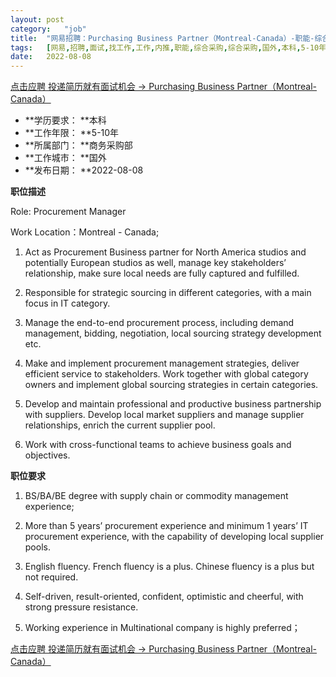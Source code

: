 ```yaml
---
layout:	post
category:	"job"
title:	"网易招聘：Purchasing Business Partner（Montreal-Canada）-职能-综合采购-综合采购-国外本科5-10年"
tags:	[网易,招聘,面试,找工作,工作,内推,职能,综合采购,综合采购,国外,本科,5-10年]
date:	2022-08-08
---
```


[点击应聘 投递简历就有面试机会 ->  Purchasing Business Partner（Montreal-Canada）](http://mobile.bole.netease.com/bole/boleDetail?id=38453&employeeId=346f03c3cda5f04c&key=all)



- **学历要求： **本科
- **工作年限： **5-10年
- **所属部门： **商务采购部
- **工作城市： **国外
- **发布日期： **2022-08-08



**职位描述**

Role: Procurement Manager

Work Location：Montreal - Canada;



1.	Act as Procurement Business partner for North America studios and potentially European studios as well, manage key stakeholders’ relationship, make sure local needs are fully captured and fulfilled.

2.	Responsible for strategic sourcing in different categories, with a main focus in IT category. 

3.	Manage the end-to-end procurement process, including demand management, bidding, negotiation, local sourcing strategy development etc.

4.	Make and implement procurement management strategies, deliver efficient service to stakeholders. Work together with global category owners and implement global sourcing strategies in certain categories. 

5.	Develop and maintain professional and productive business partnership with suppliers. Develop local market suppliers and manage supplier relationships, enrich the current supplier pool.

6.	 Work with cross-functional teams to achieve business goals and objectives.





**职位要求**

1.	BS/BA/BE degree with supply chain or commodity management experience; 

2.	More than 5 years’ procurement experience and minimum 1 years’ IT procurement experience, with the capability of developing local supplier pools. 

3.	English fluency. French fluency is a plus. Chinese fluency is a plus but not required.

4.	Self-driven, result-oriented, confident, optimistic and cheerful, with strong pressure resistance.

5.	Working experience in Multinational company is highly preferred；





[点击应聘 投递简历就有面试机会 ->  Purchasing Business Partner（Montreal-Canada）](http://mobile.bole.netease.com/bole/boleDetail?id=38453&employeeId=346f03c3cda5f04c&key=all)